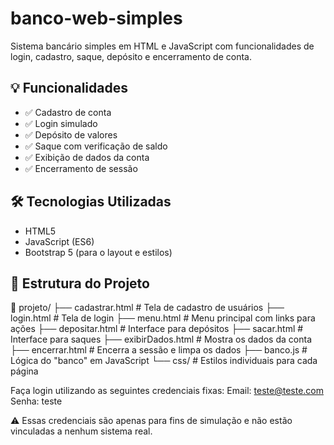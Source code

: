 # banco-web-simples
Sistema bancário simples em HTML e JavaScript com funcionalidades de login, cadastro, saque, depósito e encerramento de conta.


## 💡 Funcionalidades

- ✅ Cadastro de conta
- ✅ Login simulado
- ✅ Depósito de valores
- ✅ Saque com verificação de saldo
- ✅ Exibição de dados da conta
- ✅ Encerramento de sessão

## 🛠 Tecnologias Utilizadas

- HTML5
- JavaScript (ES6)
- Bootstrap 5 (para o layout e estilos)

## 📂 Estrutura do Projeto
📁 projeto/
├── cadastrar.html # Tela de cadastro de usuários
├── login.html # Tela de login
├── menu.html # Menu principal com links para ações
├── depositar.html # Interface para depósitos
├── sacar.html # Interface para saques
├── exibirDados.html # Mostra os dados da conta
├── encerrar.html # Encerra a sessão e limpa os dados
├── banco.js # Lógica do "banco" em JavaScript
└── css/ # Estilos individuais para cada página

Faça login utilizando as seguintes credenciais fixas:
Email: teste@teste.com
Senha: teste

⚠️ Essas credenciais são apenas para fins de simulação e não estão vinculadas a nenhum sistema real.
